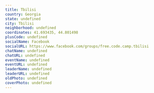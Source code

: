```yaml
---
title: Tbilisi
country: Georgia
state: undefined
city: Tbilisi
neighborhood: undefined
coordinates: 41.693435, 44.801498
plusCode: undefined
socialName: Facebook
socialURL: https://www.facebook.com/groups/free.code.camp.tbilisi
chatName: undefined
chatURL: undefined
eventName: undefined
eventURL: undefined
leaderName: undefined
leaderURL: undefined
oldPhoto: undefined
coverPhoto: undefined
---
```

